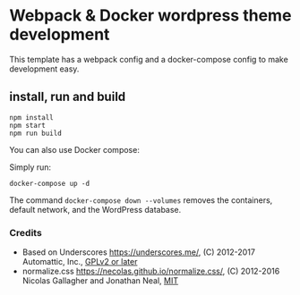 # Webpack & Docker wordpress theme development

This template has a webpack config and a docker-compose config to make development easy.

## install, run and build

```
npm install
npm start
npm run build
```

You can also use Docker compose:

Simply run:
```
docker-compose up -d
```

The command `docker-compose down --volumes` removes the containers, default network, and the WordPress database.


### Credits

* Based on Underscores https://underscores.me/, (C) 2012-2017 Automattic, Inc., [GPLv2 or later](https://www.gnu.org/licenses/gpl-2.0.html)
* normalize.css https://necolas.github.io/normalize.css/, (C) 2012-2016 Nicolas Gallagher and Jonathan Neal, [MIT](https://opensource.org/licenses/MIT)
